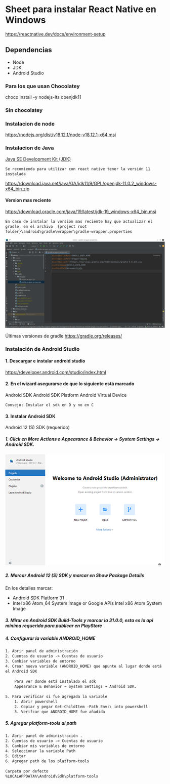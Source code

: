 # Sheet para instalar React Native en Windows

https://reactnative.dev/docs/environment-setup

## Dependencias
 - Node
 - JDK
 - Android Studio

###  Para los que usan Chocolatey

choco install -y nodejs-lts openjdk11


### Sin chocolatey 

### Instalacion de node
https://nodejs.org/dist/v18.12.1/node-v18.12.1-x64.msi

### Instalacion de Java

[Java SE Development Kit (JDK)](https://openjdk.java.net/projects/jdk/11/)

    Se recomienda para utilizar con react native tener la versión 11 instalada

https://download.java.net/java/GA/jdk11/9/GPL/openjdk-11.0.2_windows-x64_bin.zip

#### Version mas reciente
https://download.oracle.com/java/19/latest/jdk-19_windows-x64_bin.msi

    En caso de instalar la versión mas reciente hay que actualizar el gradle, en el archivo  {project root folder}\android\gradle\wrapper\gradle-wrapper.properties 

![Gradle conf](dist/gradle-conf.png "Configuración del gradle")

Últimas versiones de gradle
https://gradle.org/releases/


### Instalación de Android Studio

#### 1. Descargar e instalar android studio
https://developer.android.com/studio/index.html 

#### 2. En el wizard asegurarse de que lo siguiente está marcado
Android SDK
Android SDK Platform
Android Virtual Device

    Consejo: Instalar el sdk en D y no en C

#### 3. Instalar Android SDK
Android 12 (S) SDK  (requerido)

##### 1. Click en  More Actions o  Appearance & Behavior → System Settings → Android SDK.

![Gradle conf](dist/sdk-installation.png "Sdk installation")

##### 2. Marcar Android 12 (S) SDK y marcar en Show Package Details

En los detalles marcar:

- Android SDK Platform 31
- Intel x86 Atom_64 System Image or Google APIs Intel x86 Atom System Image

##### 3. Mirar en Android SDK Build-Tools y marcar la 31.0.0, esta es la api mínima requerida para publicar en PlayStore

##### 4. Configurar la variable ANDROID_HOME
    1. Abrir panel de administración 
    2. Cuentas de usuario -> Cuentas de usuario
    3. Cambiar variables de entorno
    4. Crear nueva variable (ANDROID_HOME) que apunte al lugar donde está el Android SDK

        Para ver donde está instalado el sdk
        Appearance & Behavior → System Settings → Android SDK.

    5. Para verificar si fue agregada la variable 
        1. Abrir powershell
        2. Copiar y pegar Get-ChildItem -Path Env:\ into powershell
        3. Verifcar que ANDROID_HOME fue añadida

##### 5. Agregar platform-tools al path

    1. Abrir panel de administración .
    2. Cuentas de usuario -> Cuentas de usuario
    3. Cambiar mis variables de entorno
    4. Seleccionar la variable Path
    5. Editar
    6. Agregar path de los platform-tools

    Carpeta por defecto
    %LOCALAPPDATA%\Android\Sdk\platform-tools

